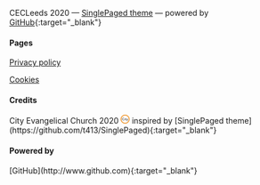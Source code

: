 CECLeeds 2020
&mdash;
[SinglePaged theme](https://github.com/t413/SinglePaged)
&mdash;
powered by <i class="fa fa-github" aria-hidden="true" style="color:white"></i> [GitHub](http://www.github.com){:target="_blank"}


<div class="row features">
  <div class="col s12 m4 feature">
    <h4> Pages </h4>
    <p class="feature-description"><a href="/privacy">Privacy policy</a></p>
    <p class="feature-description"><a href="/cookies">Cookies</a></p>
  </div>
  <div class="col s12 m4 feature">
    <i class="fa fa-life-ring fa-4x">
    </i>
    <h4> Credits </h4>
    <p class="feature-description"> <i class="fa fa-copyright" aria-hidden="true" style="color:white"></i> City Evangelical Church 2020 <img src="/img/favicon-16x16.png" alt="City Evangelical Church logo"</img> inspired by [SinglePaged theme](https://github.com/t413/SinglePaged){:target="_blank"}</p>
  </div>
  <div class="col s12 m4 feature">
    <i class="fa fa-arrow-circle-up fa-4x">
    </i>
    <h4> Powered by </h4>
    <p class="feature-description"> [GitHub](http://www.github.com){:target="_blank"} <i class="fa fa-github" aria-hidden="true" style="color:white"></i> </p>
  </div>
</div>
